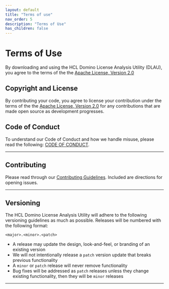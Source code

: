```yaml
---
layout: default
title: "Terms of use"
nav_order: 5
description: "Terms of Use"
has_children: false
---
```


# Terms of Use

By downloading and using the HCL Domino License Analysis Utility (DLAU), you agree to the terms of the the [Apache License, Version 2.0](https://www.apache.org/licenses/LICENSE-2.0)

## Copyright and License
By contributing your code, you agree to license your contribution under the terms of the the [Apache License, Version 2.0](https://www.apache.org/licenses/LICENSE-2.0) for any contributions that are made open source as development progresses.

## Code of Conduct

To understand our Code of Conduct and how we handle misuse, please read the following:
[CODE OF CONDUCT](https://github.com/HCL-TECH-SOFTWARE/domino-license-analysis-utility-DLAU/blob/main/CODE_OF_CONDUCT.md).

___
## Contributing

Please read through our [Contributing Guidelines](https://github.com/HCL-TECH-SOFTWARE/domino-license-analysis-utility-DLAU/blob/main/CONTRIBUTING.md).  Included are directions for opening issues.

___
## Versioning

The HCL Domino License Analysis Utility will adhere to the following versioning guidelines as much as possible. Releases will be numbered with the following format:

`<major>.<minor>.<patch>`

* A release may update the design, look-and-feel, or branding of an existing version
* We will not intentionally release a `patch` version update that breaks previous functionality
* A `minor` or `patch` release will never remove functionality
* Bug fixes will be addressed as `patch` releases unless they change existing functionality, then they will be `minor` releases

___
